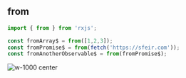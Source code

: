 ## from

```typescript
import { from } from 'rxjs';

const fromArray$ = from([1,2,3]);
const fromPromise$ = from(fetch('https://sfeir.com'));
const fromAnotherObservable$ = from(fromPromise$);

```
<!-- .element: class="big-code block" -->

![w-1000 center](./assets/images/diagrams/factory_from.svg)
